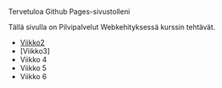Tervetuloa Github Pages-sivustolleni

Tällä sivulla on Pilvipalvelut Webkehityksessä kurssin tehtävät.

- [Viikko2](/index.md)
- [Viikko3]
- Viikko 4
- Viikko 5
- Viikko 6

